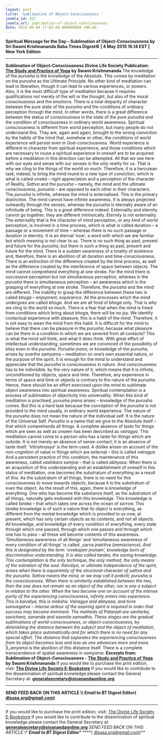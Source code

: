 ```yaml
---
layout: post
title: 'Sublimation of Object-Consciousness '
joomla_id: 922
joomla_url: sublimation-of-object-consciousness
date: 2015-05-04 17:02:09.000000000 +00:00
---
```

**Spiritual Message for the Day – Sublimation of Object-Consciousness by Sri Swami Krishnananda**
**Baba Times Digest© | 4 May 2015 16.14 EST | New York Edition**
* * *
**Sublimation of Object-Consciousness**
**Divine Life Society Publication:** [**The Study and Practice of Yoga**](http://www.swami-krishnananda.org/patanjali/raja_97.html) **by Swami Krishnananda**
The knowledge of the _purusha_ is the knowledge of the Absolute. This comes by meditation on the _purusha_ as the Ultimate Principle. No other kind of meditation can lead to liberation, though it can lead to various experiences, or powers. Also, it is the most difficult type of meditation because it requires qualifications not merely of the will or the thought, but also of the moral consciousness and the emotions.
There is a total disparity of character between the pure state of the _purusha_ and the conditions of ordinary perception through the mind. In other words, there is a great difference between the status of consciousness in the state of the pure _purusha_ and the condition of consciousness in ordinary world awareness.
Spiritual consciousness is different from world perception, but many people do not understand this. They are, again and again, brought to the wrong conviction by the habits of the mind that, somehow or other, the conditions of world experience will persist even in God-consciousness. World experience is different in character from spiritual experience, and those conditions which are necessary to rouse a spiritual experience in oneself are to be acquired before a meditation in this direction can be attempted.
All that we see here with our eyes and sense with our senses is the only reality for us. That is why we cling to the things of the world so much. Therefore, it is a herculean task, indeed, to bring the mind round to a new type of conviction, which is what is called _viveka_ – right appreciation and a perception of the character of Reality.
_Sattva_ and the _purusha_ – namely, the mind and the ultimate consciousness, _purusha_ – are opposed to each other in their characters. The _purusha_ is infinite, whereas the mind is externalised. This is the primary distinction. The mind cannot have infinite awareness. It is always projected outwardly through the senses, whereas the _purusha_ is eternally aware of an infinitude of being. This is a great difference indeed.
Externality and eternity cannot go together; they are different intrinsically. Eternity is not externality. The externality that is the character of mind perception, or any kind of world perception, is involved in a time process, which is what is called duration – a passage or a movement of time – whereas there is no such passage or duration in eternity. It is an eternal ‘now’, a word with which we are familiar but which meaning is not clear to us.
There is no such thing as past, present and future for the _purusha_, but there is such a thing as past, present and future for the mind. There is a sudden awareness of a totality of existence and, therefore, there is an abolition of all duration and time-consciousness. There is an extinction of the difference created by the time process, as well as the difference created by the interference of space between objects. The mind cannot comprehend everything at one stroke.
For the mind there is successive perception but not simultaneous perception, whereas in the _purusha_ there is simultaneous perception – an awareness which is the grasping of everything at one stroke. Therefore, the _purusha_ and the mind are different. The inability to grasp the difference between these two is called _bhoga_ – enjoyment, experience. All the processes which the mind undergoes are called _bhoga_. And we are all fond of _bhoga_ only. That is why we cling to the world so much. There is a fear that when the mind is freed from conditions which bring about _bhoga_, there will be no joy. We identify contactual experience with pleasure; this is a habit of the mind. Therefore, it is not easy to wean the mind from this habit. It is difficult for the mind to believe that there can be pleasure in the _purusha_, because what pleasure can be there in a condition in which we are severed from all contacts?
This is what the mind will think, and what it does think. With great effort of intellectual understanding, sometimes we are convinced of the possibility of bliss even in the _purusha_. _Purusha jnana_, or knowledge of the _purusha_, arises by _svartha samyama_ – meditation on one’s own essential nature, or the purpose of the spirit. It is enough for the mind to understand and appreciate that the _purusha_ is consciousness in nature. And consciousness has to be indivisible, by the very nature of it, which means that it is infinite, unconditioned by objects, space and time. Therefore, any experience in terms of space and time or objects is contrary to the nature of the _purusha_. Hence, there should be an effort exercised upon the mind to sublimate object awareness into spiritual awareness.
Spiritual contemplation is a process of sublimation of objectivity into universality. When this kind of meditation is practised, _purusha jnana_ arises – knowledge of the _purusha_ comes. But this is a hard task because the conception of the _purusha_ is not provided to the mind usually, in ordinary world experience. The nature of the _purusha_ does not mean the nature of the individual self. It is the nature of the Universal Self. _Purusha_ is a name that we give to the Absolute itself – that which comprehends all things. A complete absence of taste for things which are seen as well as unseen has been described as _vairagya_. This meditation cannot come to a person who has a taste for things which are outside. It is not merely an absence of sense-contact; it is an absence of taste itself. ‘_Vitrishnasya_’ is the term used. A dislike arisen on account of the non-cognition of value in things which are external – this is called _vairagya_. And a persistent practice of this condition, the maintenance of this awareness, called _vashikara samjna –_ that is called _abhyasa_.
When there is an acquisition of this understanding and an establishment of oneself in this status of meditation, one becomes the substratum of everything as a result of this. As the substratum of all things, there is no need for this consciousness to move towards objects, because it is the substratum of even the object. As the result of this, again, there is knowledge of everything. One who has become the substance itself, as the substratum of all things, naturally gets endowed with this knowledge. This knowledge is called _taraka_ – that which takes one across the ocean of sorrow. This _taraka_ knowledge is of such a nature that its object is everything, as different from the mental knowledge which is provided to us now, at present, which has only certain objects as its contents, and not all objects.
_All_ knowledge, and knowledge of every condition of everything, every state through which one passed, through which one passes and through which one has to pass – all these will become contents of this awareness. ‘Simultaneous awareness of all things’ and ‘simultaneous awareness of every condition of all things’ is called _sarva jnatritva (_omniscience). And this is designated by the term ‘_vivekajam jnanam_’, knowledge born of discriminative understanding. It is also called _taraka,_ the saving knowledge. This contemplation is the only technique, the only method, the only means of the salvation of the soul.
_Kaivalya_, or ultimate independence of the spirit, arises when there is equanimity of the structural character of _sattva_ and the _purusha_. _Sattva_ means the mind, or we may call it _prakriti_; purusha is the consciousness. When there is similarity established between the two, then the one does not remain as an object of the other, nor is one a subject in relation to the other. When the two become one on account of the intense purity of the experiencing consciousness, infinity enters into experience. This is _kaivalya_, this is _moksha_.
_Vairagya_ and _abhyasa_, and _tivra_ _samvegatva_ – intense ardour of the aspiring spirit is required in order that success may become imminent.
The methods of Patanjali are _savitarka_, _savichara_, _sananda_ and _sasmita_ _samadhis_. These stages are the gradual sublimations of world-consciousness, or object-consciousness, by diminishing the distance between the subject and the object of meditation, which takes place automatically and for which there is no need for any special effort. The distance that separates the experiencing consciousness from its object becomes less and less as one advances more and more. S_amyama_ is the abolition of this distance itself. There is a complete transcendence of spatial awareness in _samyama_.
**Excerpts from:**  **Sublimation of Object-Consciousness -** [**The Study and Practice of Yoga**](http://www.swami-krishnananda.org/patanjali/raja_97.html) **by Swami Krishnananda**
If you would like to purchase the print edition, visit: **[The Divine Life Society E-Bookstore](http://www.dlshq.org/download/download.htm)**
If you would like to contribute to the dissemination of spiritual knowledge please contact the General Secretary at: [](mailto:%20%3Cscript%20type=%27text/javascript%27%3E%20%3C%21--%20var%20prefix%20=%20%27ma%27%20+%20%27il%27%20+%20%27to%27;%20var%20path%20=%20%27hr%27%20+%20%27ef%27%20+%20%27=%27;%20var%20addy57016%20=%20%27generalsecretary%27%20+%20%27@%27;%20addy57016%20=%20addy57016%20+%20%27sivanandaonline%27%20+%20%27.%27%20+%20%27org%27;%20document.write%28%27%3Ca%20%27%20+%20path%20+%20%27%5C%27%27%20+%20prefix%20+%20%27:%27%20+%20addy57016%20+%20%27%5C%27%3E%27%29;%20document.write%28addy57016%29;%20document.write%28%27%3C%5C/a%3E%27%29;%20//--%3E%5Cn%20%3C/script%3E%3Cscript%20type=%27text/javascript%27%3E%20%3C%21--%20document.write%28%27%3Cspan%20style=%5C%27display:%20none;%5C%27%3E%27%29;%20//--%3E%20%3C/script%3EThis%20email%20address%20is%20being%20protected%20from%20spambots.%20You%20need%20JavaScript%20enabled%20to%20view%20it.%20%3Cscript%20type=%27text/javascript%27%3E%20%3C%21--%20document.write%28%27%3C/%27%29;%20document.write%28%27span%3E%27%29;%20//--%3E%20%3C/script%3E?subject=Contribution%20to%20Dissemination%20of%20Spiritual%20Knowledge) **generalsecretary@sivanandaonline.org**
****
**SEND FEED BACK ON THIS ARTICLE \\\ Email to BT Digest Editor[](mailto:%20%3Cscript%20type=%27text/javascript%27%3E%20%3C%21--%20var%20prefix%20=%20%27ma%27%20+%20%27il%27%20+%20%27to%27;%20var%20path%20=%20%27hr%27%20+%20%27ef%27%20+%20%27=%27;%20var%20addy72654%20=%20%27dlsusa.org%27%20+%20%27@%27;%20addy72654%20=%20addy72654%20+%20%27gmail%27%20+%20%27.%27%20+%20%27com%27;%20document.write%28%27%3Ca%20%27%20+%20path%20+%20%27%5C%27%27%20+%20prefix%20+%20%27:%27%20+%20addy72654%20+%20%27%5C%27%3E%27%29;%20document.write%28addy72654%29;%20document.write%28%27%3C%5C/a%3E%27%29;%20//--%3E%5Cn%20%3C/script%3E%3Cscript%20type=%27text/javascript%27%3E%20%3C%21--%20document.write%28%27%3Cspan%20style=%5C%27display:%20none;%5C%27%3E%27%29;%20//--%3E%20%3C/script%3EThis%20email%20address%20is%20being%20protected%20from%20spambots.%20You%20need%20JavaScript%20enabled%20to%20view%20it.%20%3Cscript%20type=%27text/javascript%27%3E%20%3C%21--%20document.write%28%27%3C/%27%29;%20document.write%28%27span%3E%27%29;%20//--%3E%20%3C/script%3E?subject=DLS%20Posts)( [dlsusa.org@gmail.com](mailto:dlsusa.org@gmail.com))**
* * *
  
If you would like to purchase the print edition, visit: [The Divine Life Society E-Bookstore](http://www.dlshq.org/download/download.htm)
If you would like to contribute to the dissemination of spiritual knowledge please contact the General Secretary at: **[generalsecretary@sivanandaonline.org](mailto:generalsecretary@sivanandaonline.org)**
**SEND FEED BACK ON THIS ARTICLE \\\**  **Email to BT Digest Editor**** [](mailto:%20%3Cscript%20type=%27text/javascript%27%3E%20%3C%21--%20var%20prefix%20=%20%27ma%27%20+%20%27il%27%20+%20%27to%27;%20var%20path%20=%20%27hr%27%20+%20%27ef%27%20+%20%27=%27;%20var%20addy72654%20=%20%27dlsusa.org%27%20+%20%27@%27;%20addy72654%20=%20addy72654%20+%20%27gmail%27%20+%20%27.%27%20+%20%27com%27;%20document.write%28%27%3Ca%20%27%20+%20path%20+%20%27%5C%27%27%20+%20prefix%20+%20%27:%27%20+%20addy72654%20+%20%27%5C%27%3E%27%29;%20document.write%28addy72654%29;%20document.write%28%27%3C%5C/a%3E%27%29;%20//--%3E%5Cn%20%3C/script%3E%3Cscript%20type=%27text/javascript%27%3E%20%3C%21--%20document.write%28%27%3Cspan%20style=%5C%27display:%20none;%5C%27%3E%27%29;%20//--%3E%20%3C/script%3EThis%20email%20address%20is%20being%20protected%20from%20spambots.%20You%20need%20JavaScript%20enabled%20to%20view%20it.%20%3Cscript%20type=%27text/javascript%27%3E%20%3C%21--%20document.write%28%27%3C/%27%29;%20document.write%28%27span%3E%27%29;%20//--%3E%20%3C/script%3E?subject=DLS%20Posts)****( [dlsusa.org@gmail.com](mailto:dlsusa.org@gmail.com))**  
